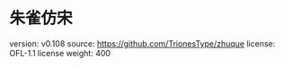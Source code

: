 # 朱雀仿宋

version: v0.108
source: https://github.com/TrionesType/zhuque
license: OFL-1.1 license
weight: 400